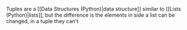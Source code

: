 Tuples are a [[Data Structures (Python)|data structure]] similar to [[Lists (Python)|lists]], but the difference is the elements in side a list can be changed, in a tuple they can't



